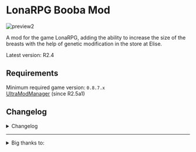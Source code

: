 # LonaRPG Booba Mod

![preview2](https://github.com/Sawapine/LonaRPG_Booba/assets/106891482/5b020f92-2d0d-4f4e-8fd2-5fca3bf00343)

A mod for the game LonaRPG, adding the ability to increase the size of the breasts with the help of genetic modification in the store at Elise.

Latest version: R2.4

## Requirements

Minimum required game version: `0.8.7.x`<br/>
[UltraModManager](https://mega.nz/folder/FzdxST7a#SRSft4Jj27Tu_jL5O_3RXQ) (since R2.5a1)

## Changelog

<details>
<summary>Changelog</summary>

- R1.5: Added support (partial) for Dancer outfit.
  
- R1.8:

Fixed some color issues and adjusted the wound sprites.

Added support for dark nipple areolas and made other minor changes.
- R2: corrected the sprites of `AdvMid` to ensure proper display when the color palette is modified.
- R2.2: minor cosmetic changes+fixes to the default clothing and body.
- added `PaletteMover.rb` script that copies the necessary .json files with palette parameter settings to PaletteChanger folder, enabling color changes to affect the displayed belly as shown above.
It also generates corresponding .bat file, which can be used to quickly delete these .json files if needed.
- R2.3: Added support for `WarBoss Rapeloop` sprites.
- R2.3.1-pre1: Quick Fix sprite coordinates after 0.8.7.0 update.
- R2.3.1: Added support (partial) for `pose` outfits.

- R2.4:
  
  Added support (partial) for `Footman outfit`.
  
  Provided deeper compatibility for UltraModManager (UMM).
  
  Made some tweaks to the code related to PaletteChanger.

  Added experimental items to Gynecologist.

- R2.5a1

Redesigned the 'image delivery' method to be more immersive. Lona's breasts can now be enlarged after certain conditions are met.

Expanded the functionality of Elise's experimental items.

Starting with this version the mod requires `UltraModManager` (UMM) for the scripts to work correctly.

`PaletteChanger` is temporarily not working for this version.

</details>

<hr/>

<details>
<summary>Big thanks to:</summary>

- `@HY` from arca.live for Base body sprites set and `Hunter outfit`.
- `@카나리아` for Pose_Replacer script.
- `UltraRev` for bringing huge chunk of immersion to the mod by reimagining the code responsible for 'image delivery' and providing full support for UMM.
- `Ricordi` for for continuing @HY's work on sprite redrawing and other visual stuff.

</details>

